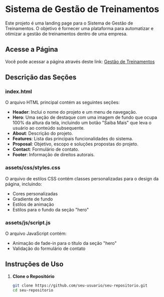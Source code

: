 # Sistema de Gestão de Treinamentos

Este projeto é uma landing page para o Sistema de Gestão de Treinamentos. O objetivo é fornecer uma plataforma para automatizar e otimizar a gestão de treinamentos dentro de uma empresa.

## Acesse a Página

Você pode acessar a página através deste link: [Gestão de Treinamentos](https://isaacemerick.github.io/CP2-LandingPage/)

## Descrição das Seções

### index.html

O arquivo HTML principal contém as seguintes seções:

- **Header**: Inclui o nome do projeto e um menu de navegação.
- **Hero**: Uma seção de destaque com uma imagem de fundo que ocupa 100% da altura da tela, incluindo um botão "Saiba Mais" que leva o usuário ao conteúdo subsequente.
- **About**: Descrição do projeto.
- **Features**: Lista das principais funcionalidades do sistema.
- **Proposal**: Objetivo, escopo e soluções propostas do projeto.
- **Contact**: Formulário de contato.
- **Footer**: Informação de direitos autorais.

### assets/css/styles.css

O arquivo de estilos CSS contém classes personalizadas para o design da página, incluindo:

- Cores personalizadas
- Gradiente de fundo
- Estilos de animação
- Estilos para o fundo da seção "hero"

### assets/js/script.js

O arquivo JavaScript contém:

- Animação de fade-in para o título da seção "hero"
- Validação do formulário de contato

## Instruções de Uso

1. **Clone o Repositório**

   ```bash
   git clone https://github.com/seu-usuario/seu-repositorio.git
   cd seu-repositorio
